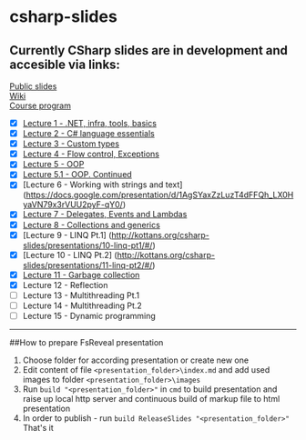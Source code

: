 csharp-slides
=============
## Currently CSharp slides are in development and accesible via links:

[Public slides](http://kottans.org/csharp-slides/)   
[Wiki](https://github.com/Kottans/csharp-slides/wiki)    
[Course program](https://docs.google.com/document/d/19Gfj71qbpKlHXIiye7m_PZDk4jA7M1G21bxRzauVP8w/edit#)   

- [x] [Lecture 1 - .NET, infra, tools, basics](https://drive.google.com/open?id=1HMd2B0FErbFMT2v7Z4SDXhUHX_x6fkXMf2QS9yV4X3A&authuser=0)
- [x] [Lecture 2 - C# language essentials](https://drive.google.com/open?id=1-0KDxmndJU2j483mBdqipdx1b4KdZvgncVraBUvqcu0&authuser=0)
- [x] [Lecture 3 - Custom types](http://kottans.org/csharp-slides/presentations/3-custom-types/#/)
- [x] [Lecture 4 - Flow control, Exceptions](https://drive.google.com/open?id=113dEHoylhsbnGlqcXI14O2B6EnFNCWV1UKFBfLilmCo&authuser=0)
- [x] [Lecture 5 - OOP](https://drive.google.com/open?id=17vL1XaJjSr77T18SdaAXP1mquSqVtaI8EHrKwagwuBU&authuser=0)
- [x] [Lecture 5.1 - OOP. Continued](https://drive.google.com/open?id=17ax8dZVzRrsEh53SlzBm2RsalZFvGpRrRJ_YI-QU3EI&authuser=0)
- [x] [Lecture 6 - Working with strings and text] (https://docs.google.com/presentation/d/1AgSYaxZzLuzT4dFFQh_LX0HyaVN79x3rVUU2pyF-qY0/)
- [x] [Lecture 7 - Delegates, Events and Lambdas](https://drive.google.com/open?id=18aWj-E13-jcpo7Za-RlsZhyRGr2sPPNm9MGKhWinS20&authuser=0)
- [x] [Lecture 8 - Collections and generics](https://drive.google.com/open?id=1x_GryQXEDeWE6vE6X7St8epIFr7cnfgl3eofp9ITqhw&authuser=0)
- [x] [Lecture 9 - LINQ Pt.1] (http://kottans.org/csharp-slides/presentations/10-linq-pt1/#/)
- [x] [Lecture 10 - LINQ Pt.2] (http://kottans.org/csharp-slides/presentations/11-linq-pt2/#/)
- [x] [Lecture 11 - Garbage collection](https://docs.google.com/presentation/d/1n_K-LopzpyI5hMPMftK5WQdULmTUsZxBQ5TtER118FM/edit?usp=sharing)
- [x] Lecture 12 - Reflection
- [ ] Lecture 13 - Multithreading Pt.1
- [ ] Lecture 14 - Multithreading Pt.2   
- [ ] Lecture 15 - Dynamic programming   

----
##How to prepare FsReveal presentation
1. Choose folder for according presentation or create new one
2. Edit content of file `<presentation_folder>\index.md` and add used images to folder `<presentation_folder>\images`
3. Run `build "<presentation_folder>"` in `cmd` to build presentation and raise up local http server and continuous build of markup file to html presentation
4. In order to publish - run `build ReleaseSlides "<presentation_folder>"`
That's it
